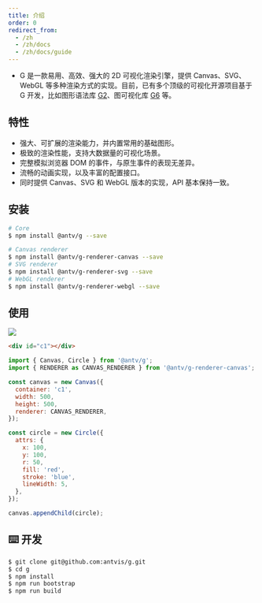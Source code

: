 ```yaml
---
title: 介绍
order: 0
redirect_from:
  - /zh
  - /zh/docs
  - /zh/docs/guide
---
```


- G 是一款易用、高效、强大的 2D 可视化渲染引擎，提供 Canvas、SVG、WebGL 等多种渲染方式的实现。目前，已有多个顶级的可视化开源项目基于 G 开发，比如图形语法库 [G2](https://g2.antv.vision)、图可视化库 [G6](https://g6.antv.vision) 等。

## 特性

- 强大、可扩展的渲染能力，并内置常用的基础图形。
- 极致的渲染性能，支持大数据量的可视化场景。
- 完整模拟浏览器 DOM 的事件，与原生事件的表现无差异。
- 流畅的动画实现，以及丰富的配置接口。
- 同时提供 Canvas、SVG 和 WebGL 版本的实现，API 基本保持一致。

## 安装

```bash
# Core
$ npm install @antv/g --save

# Canvas renderer
$ npm install @antv/g-renderer-canvas --save
# SVG renderer
$ npm install @antv/g-renderer-svg --save
# WebGL renderer
$ npm install @antv/g-renderer-webgl --save
```

## 使用

![](https://gw.alipayobjects.com/mdn/rms_6ae20b/afts/img/A*Hz29QLOXPRYAAAAAAAAAAABkARQnAQ)

```html
<div id="c1"></div>
```

```js
import { Canvas, Circle } from '@antv/g';
import { RENDERER as CANVAS_RENDERER } from '@antv/g-renderer-canvas';

const canvas = new Canvas({
  container: 'c1',
  width: 500,
  height: 500,
  renderer: CANVAS_RENDERER,
});

const circle = new Circle({
  attrs: {
    x: 100,
    y: 100,
    r: 50,
    fill: 'red',
    stroke: 'blue',
    lineWidth: 5,
  },
});

canvas.appendChild(circle);
```

## ⌨️ 开发

```bash
$ git clone git@github.com:antvis/g.git
$ cd g
$ npm install
$ npm run bootstrap
$ npm run build
```
